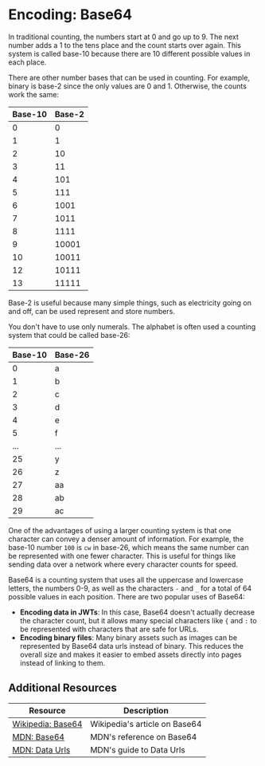 # Encoding: Base64

In traditional counting, the numbers start at 0 and go up to 9. The next number adds a 1 to the tens place and the count starts over again. This system is called base-10 because there are 10 different possible values in each place.

There are other number bases that can be used in counting. For example, binary is base-2 since the only values are 0 and 1. Otherwise, the counts work the same:

| Base-10 | Base-2 |
| --- | --- |
| 0   | 0     |
| 1   | 1     |
| 2   | 10    |
| 3   | 11    |
| 4   | 101   |
| 5   | 111   |
| 6   | 1001  |
| 7   | 1011  |
| 8   | 1111  |
| 9   | 10001 |
| 10  | 10011 |
| 12  | 10111 |
| 13  | 11111 |

Base-2 is useful because many simple things, such as electricity going on and off, can be used represent and store numbers.

You don't have to use only numerals. The alphabet is often used a counting system that could be called base-26:

| Base-10 | Base-26 |
| --- | --- |
| 0   | a     |
| 1   | b     |
| 2   | c     |
| 3   | d     |
| 4   | e     |
| 5   | f     |
| ... | ...   |
| 25  | y     |
| 26  | z     |
| 27  | aa    |
| 28  | ab    |
| 29  | ac    |

One of the advantages of using a larger counting system is that one character can convey a denser amount of information. For example, the base-10 number `100` is `cw` in base-26, which means the same number can be represented with one fewer character. This is useful for things like sending data over a network where every character counts for speed.

Base64 is a counting system that uses all the uppercase and lowercase letters, the numbers 0-9, as well as the characters `-` and `_` for a total of 64 possible values in each position. There are two popular uses of Base64:

* **Encoding data in JWTs**: In this case, Base64 doesn't actually decrease the character count, but it allows many special characters like `{` and `:` to be represented with characters that are safe for URLs.
* **Encoding binary files**: Many binary assets such as images can be represented by Base64 data urls instead of binary. This reduces the overall size and makes it easier to embed assets directly into pages instead of linking to them.

## Additional Resources

| Resource | Description |
| --- | --- |
| [Wikipedia: Base64](https://en.wikipedia.org/wiki/Base64) | Wikipedia's article on Base64 |
| [MDN: Base64](https://developer.mozilla.org/en-US/docs/Glossary/Base64) | MDN's reference on Base64 |
| [MDN: Data Urls](https://developer.mozilla.org/en-US/docs/Web/HTTP/Basics_of_HTTP/Data_URIs) | MDN's guide to Data Urls |
